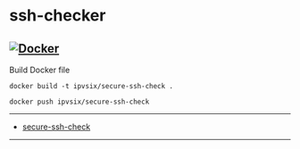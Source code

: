 # ssh-checker
[![Docker](https://github.com/pitimon/ssh-checker/actions/workflows/docker-publish.yml/badge.svg)](https://github.com/pitimon/ssh-checker/actions/workflows/docker-publish.yml)
---
Build Docker file
```
docker build -t ipvsix/secure-ssh-check .
```
```
docker push ipvsix/secure-ssh-check
```

---
- [secure-ssh-check](https://hub.docker.com/r/ipvsix/secure-ssh-check)
---

